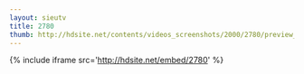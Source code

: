 ```yaml
---
layout: sieutv
title: 2780
thumb: http://hdsite.net/contents/videos_screenshots/2000/2780/preview_360p.mp4.jpg
---
```

{% include iframe src='http://hdsite.net/embed/2780' %}
 
